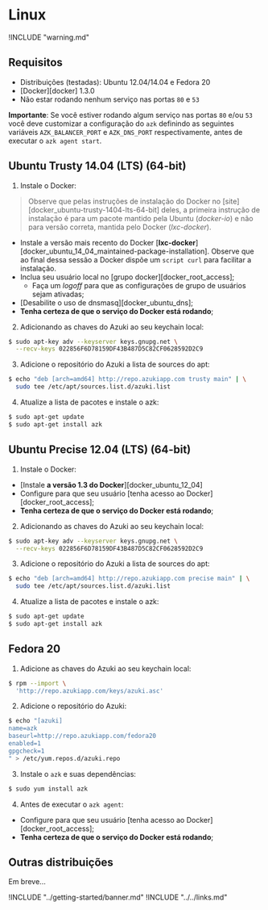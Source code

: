 # Linux

!INCLUDE "warning.md"

## Requisitos

* Distribuições (testadas): Ubuntu 12.04/14.04 e Fedora 20
* [Docker][docker] 1.3.0
* Não estar rodando nenhum serviço nas portas `80` e `53`

**Importante**: Se você estiver rodando algum serviço nas portas `80` e/ou `53` você deve customizar a configuração do `azk` definindo as seguintes variáveis `AZK_BALANCER_PORT` e `AZK_DNS_PORT` respectivamente, antes de executar o `azk agent start`.

## Ubuntu Trusty 14.04 (LTS) (64-bit)

1. Instale o Docker:

>Observe que pelas instruções de instalação do Docker no [site][docker_ubuntu-trusty-1404-lts-64-bit] deles, a primeira instrução de instalação é para um pacote mantido pela Ubuntu (_docker-io_) e não para versão correta, mantida pelo Docker (_lxc-docker_).

  - Instale a versão mais recento do Docker [**lxc-docker**][docker_ubuntu_14_04_maintained-package-installation]. Observe que ao final dessa sessão a Docker dispõe um `script curl` para facilitar a instalação.
  - Inclua seu usuário local no [grupo docker][docker_root_access];
    - Faça um _logoff_ para que as configurações de grupo de usuários sejam ativadas;
  - [Desabilite o uso de dnsmasq][docker_ubuntu_dns];
  - **Tenha certeza de que o serviço do Docker está rodando**;

2. Adicionando as chaves do Azuki ao seu keychain local:

  ```bash
  $ sudo apt-key adv --keyserver keys.gnupg.net \
    --recv-keys 022856F6D78159DF43B487D5C82CF0628592D2C9
  ```

3. Adicione o repositório do Azuki a lista de sources do apt:

  ```bash
  $ echo "deb [arch=amd64] http://repo.azukiapp.com trusty main" | \
    sudo tee /etc/apt/sources.list.d/azuki.list
  ```

4. Atualize a lista de pacotes e instale o azk:

  ```bash
  $ sudo apt-get update
  $ sudo apt-get install azk
  ```

## Ubuntu Precise 12.04 (LTS) (64-bit)

1. Instale o Docker:

  - [Instale **a versão 1.3 do Docker**][docker_ubuntu_12_04]
  - Configure para que seu usuário [tenha acesso ao Docker][docker_root_access];
  - **Tenha certeza de que o serviço do Docker está rodando**;

2. Adicionando as chaves do Azuki ao seu keychain local:

  ```bash
  $ sudo apt-key adv --keyserver keys.gnupg.net \
    --recv-keys 022856F6D78159DF43B487D5C82CF0628592D2C9
  ```

3. Adicione o repositório do Azuki a lista de sources do apt:

  ```bash
  $ echo "deb [arch=amd64] http://repo.azukiapp.com precise main" | \
    sudo tee /etc/apt/sources.list.d/azuki.list
  ```

4. Atualize a lista de pacotes e instale o azk:

  ```bash
  $ sudo apt-get update
  $ sudo apt-get install azk
  ```

## Fedora 20

1. Adicione as chaves do Azuki ao seu keychain local:

  ```bash
  $ rpm --import \
    'http://repo.azukiapp.com/keys/azuki.asc'
  ```

2. Adicione o repositório do Azuki:

  ```bash
  $ echo "[azuki]
  name=azk
  baseurl=http://repo.azukiapp.com/fedora20
  enabled=1
  gpgcheck=1
  " > /etc/yum.repos.d/azuki.repo
  ```

3. Instale o `azk` e suas dependências:

  ```bash
  $ sudo yum install azk
  ```

4. Antes de executar o `azk agent`:

  - Configure para que seu usuário [tenha acesso ao Docker][docker_root_access];
  - **Tenha certeza de que o serviço do Docker está rodando**;

## Outras distribuições

Em breve...

!INCLUDE "../getting-started/banner.md"
!INCLUDE "../../links.md"

